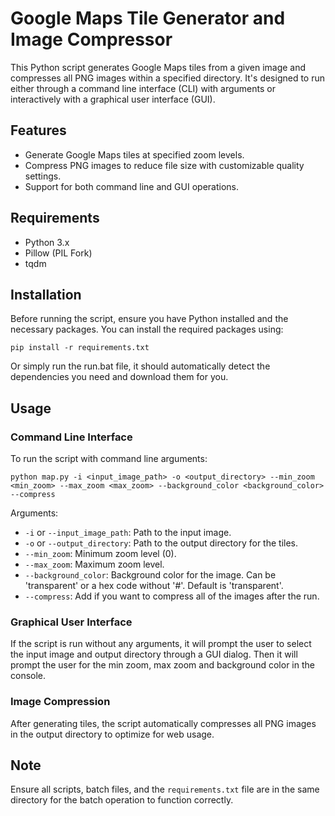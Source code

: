 # Google Maps Tile Generator and Image Compressor

This Python script generates Google Maps tiles from a given image and compresses all PNG images within a specified directory. It's designed to run either through a command line interface (CLI) with arguments or interactively with a graphical user interface (GUI).

## Features

- Generate Google Maps tiles at specified zoom levels.
- Compress PNG images to reduce file size with customizable quality settings.
- Support for both command line and GUI operations.

## Requirements

- Python 3.x
- Pillow (PIL Fork)
- tqdm

## Installation

Before running the script, ensure you have Python installed and the necessary packages. You can install the required packages using:

```
pip install -r requirements.txt
```

Or simply run the run.bat file, it should automatically detect the dependencies you need and download them for you.


## Usage

### Command Line Interface

To run the script with command line arguments:

```
python map.py -i <input_image_path> -o <output_directory> --min_zoom <min_zoom> --max_zoom <max_zoom> --background_color <background_color>  --compress
```


Arguments:
- `-i` or `--input_image_path`: Path to the input image.
- `-o` or `--output_directory`: Path to the output directory for the tiles.
- `--min_zoom`: Minimum zoom level (0).
- `--max_zoom`: Maximum zoom level.
- `--background_color`: Background color for the image. Can be 'transparent' or a hex code without '#'. Default is 'transparent'.
- `--compress`: Add if you want to compress all of the images after the run.

### Graphical User Interface

If the script is run without any arguments, it will prompt the user to select the input image and output directory through a GUI dialog. Then it will prompt the user for the min zoom, max zoom and background color in the console.

### Image Compression

After generating tiles, the script automatically compresses all PNG images in the output directory to optimize for web usage.

## Note

Ensure all scripts, batch files, and the `requirements.txt` file are in the same directory for the batch operation to function correctly.

